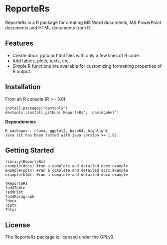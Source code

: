 ReporteRs
======
ReporteRs is a R package for creating MS Word documents, MS PowerPoint documents and HTML documents from R.


Features
--------
* Create docx, pptx or html files with only a few lines of R code. 
* Add tables, plots, texts, etc.
* Simple R functions are available for customizing formatting properties of R output.

Installation
------------
From an R console (R >= 3.0):

    install.packages("devtools")
    devtools::install_github('ReporteRs', 'davidgohel')

**Dependencies**

    R packages : rJava, ggplot2, base64, highlight
	Java (it has been tested with java version >= 1.6)
	
Getting Started
---------------

    library(ReporteRs)
    example(docx) #run a complete and detailed docx example
    example(pptx) #run a complete and detailed docx example
	example(html) #run a complete and detailed docx example

	?ReporteRs
	?addTable
	?addPlot
	?addParagraph
	?docx
	?pptx
	?html
	
License
-------
The ReporteRs package is licensed under the GPLv3.
